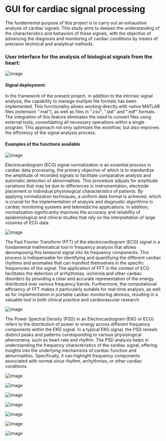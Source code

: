 # GUI for cardiac signal processing


The fundamental purpose of this project is to carry out an exhaustive analysis of cardiac signals. This study aims to deepen the understanding of the characteristics and behaviors of these signals, with the objective of advancing the diagnosis and monitoring of cardiac conditions by means of precision technical and analytical methods.

### User interface for the analysis of biological signals from the heart:

![image](https://github.com/ORYEPA/GUI-for-cardiac-signal-processing/assets/85662258/37b84440-fd46-4267-bfc1-6e1b45e68411)


#### Signal deployment:

In the framework of the present project, in addition to the intrinsic signal analysis, the capability to manage multiple file formats has been implemented. This functionality allows working directly with native MATLAB files (extension ".mat"), as well as files in ".csv", ".dat" and ".edf" formats. The integration of this feature eliminates the need to convert files using external tools, consolidating all necessary operations within a single program. This approach not only optimizes the workflow, but also improves the efficiency of the signal analysis process.


#### Examples of the functions available

![image](https://github.com/ORYEPA/GUI-for-cardiac-signal-processing/assets/85662258/7c51a728-2a8c-4956-a561-3fc28478c2fc)

Electrocardiogram (ECG) signal normalization is an essential process in cardiac data processing, the primary objective of which is to standardize the amplitude of recorded signals to facilitate comparative analysis and automatic detection of abnormalities. This procedure adjusts for amplitude variations that may be due to differences in instrumentation, electrode placement or individual physiological characteristics of patients. By applying normalization techniques, a uniform data format is achieved, which is crucial for the implementation of analysis and diagnostic algorithms in cardiac monitoring systems and telemedicine applications. In addition, normalization significantly improves the accuracy and reliability of epidemiological and clinical studies that rely on the interpretation of large volumes of ECG data.

![image](https://github.com/ORYEPA/GUI-for-cardiac-signal-processing/assets/85662258/adf771fc-24c9-46e2-88fb-997fb1883444)

The Fast Fourier Transform (FFT) of the electrocardiogram (ECG) signal is a fundamental mathematical tool in frequency analysis that allows decomposing this temporal signal into its frequency components. This process is indispensable for identifying and quantifying the different cardiac rhythms and anomalies that can manifest themselves in the specific frequencies of the signal. The application of FFT in the context of ECG facilitates the detection of arrhythmias, ischemia and other cardiac disorders by providing a clear and accurate representation of the energy distributed over various frequency bands. Furthermore, the computational efficiency of FFT makes it particularly suitable for real-time analysis, as well as for implementation in portable cardiac monitoring devices, resulting in a valuable tool in both clinical practice and cardiovascular research.

![image](https://github.com/ORYEPA/GUI-for-cardiac-signal-processing/assets/85662258/76f3fd61-3a14-4191-8056-278d70c4bcd8)

The Power Spectral Density (PSD) in an Electrocardiogram (EKG or ECG) refers to the distribution of power or energy across different frequency components within the EKG signal. In a typical EKG signal, the PSD reveals distinct peaks and patterns corresponding to various physiological phenomena, such as heart rate and rhythm. The PSD analysis helps in understanding the frequency characteristics of the cardiac signal, offering insights into the underlying mechanisms of cardiac function and abnormalities. Specifically, it can highlight frequency components associated with normal sinus rhythm, arrhythmias, or other cardiac conditions. 



![image](https://github.com/ORYEPA/GUI-for-cardiac-signal-processing/assets/85662258/b845cf16-9531-4e8c-8025-38b5ba4ff1d2)

![image](https://github.com/ORYEPA/GUI-for-cardiac-signal-processing/assets/85662258/41aa39c4-47f8-4f8d-bed3-f33fe9f59610)

![image](https://github.com/ORYEPA/GUI-for-cardiac-signal-processing/assets/85662258/7d742183-7368-4090-b3ed-390eb775b879)

![image](https://github.com/ORYEPA/GUI-for-cardiac-signal-processing/assets/85662258/10cd2f56-d7a1-4244-b25c-4c900bbd49aa)

![image](https://github.com/ORYEPA/GUI-for-cardiac-signal-processing/assets/85662258/fbb54824-c15e-408e-a2fb-c740bc32db4f)

![image](https://github.com/ORYEPA/GUI-for-cardiac-signal-processing/assets/85662258/6b764555-8365-4d10-a33e-b71b18cedda9)


![image](https://github.com/ORYEPA/GUI-for-cardiac-signal-processing/assets/85662258/5d9ccfa1-c28f-43a9-bc87-8e6c3f5bde41)




